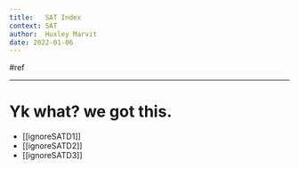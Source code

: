 ```yaml
---
title:   SAT Index
context: SAT
author:  Huxley Marvit
date: 2022-01-06
---
```


#ref

***

# Yk what? we got this. 

- [[ignoreSATD1]]
- [[ignoreSATD2]]
- [[ignoreSATD3]]







































